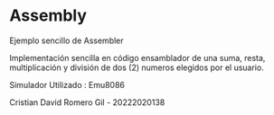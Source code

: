 # Assembly
Ejemplo sencillo de Assembler

Implementación sencilla en código ensamblador de una suma, resta, multiplicación y división de dos (2) numeros elegidos por el usuario.

Simulador Utilizado : Emu8086

Cristian David Romero Gil - 20222020138
